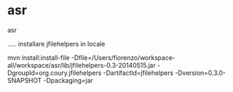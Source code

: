 asr
===

asr

.....
installare jfilehelpers in locale


mvn install:install-file -Dfile=/Users/fiorenzo/workspace-all/workspace/asr/lib/jfilehelpers-0.3-20140515.jar -DgroupId=org.coury.jfilehelpers -DartifactId=jfilehelpers -Dversion=0.3.0-SNAPSHOT -Dpackaging=jar
